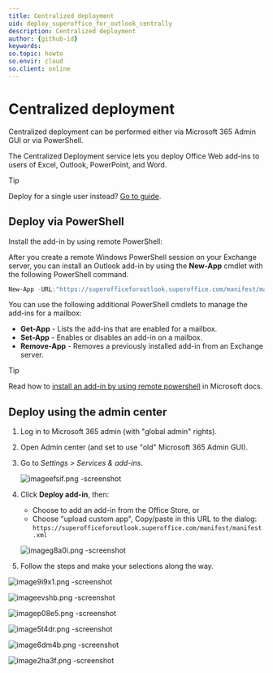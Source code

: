 ```yaml
---
title: Centralized deployment
uid: deploy_superoffice_for_outlook_centrally
description: Centralized deployment
author: {github-id}
keywords:
so.topic: howto
so.envir: cloud
so.client: online
---
```


# Centralized deployment

Centralized deployment can be performed either via Microsoft 365 Admin GUI or via PowerShell.

The Centralized Deployment service lets you deploy Office Web add-ins to users of Excel, Outlook, PowerPoint, and Word.

> [!TIP]
> Deploy for a single user instead? [Go to guide][2].

## Deploy via PowerShell

Install the add-in by using remote PowerShell:

After you create a remote Windows PowerShell session on your Exchange server, you can install an Outlook add-in by using the **New-App** cmdlet with the following PowerShell command.

```powershell
New-App -URL:"https://superofficeforoutlook.superoffice.com/manifest/manifest.xml">
```

You can use the following additional PowerShell cmdlets to manage the add-ins for a mailbox:

* **Get-App** - Lists the add-ins that are enabled for a mailbox.
* **Set-App** - Enables or disables an add-in on a mailbox.
* **Remove-App** - Removes a previously installed add-in from an Exchange server.

> [!TIP]
> Read how to [install an add-in by using remote powershell][1] in Microsoft docs.

## Deploy using the admin center

1. Log in to Microsoft 365 admin (with "global admin" rights).
2. Open Admin center (and set to use "old" Microsoft 365 Admin GUI).
3. Go to *Settings > Services & add-ins*.

    ![imageefsif.png -screenshot][img1]

4. Click **Deploy add-in**, then:
    * Choose to add an add-in from the Office Store, or
    * Choose "upload custom app", Copy/paste in this URL to the dialog:
    `https://superofficeforoutlook.superoffice.com/manifest/manifest.xml`

    ![imageg8a0i.png -screenshot][img2]

5. Follow the steps and make your selections along the way.

![image9i9x1.png -screenshot][img3]

![imageevshb.png -screenshot][img4]

![imagep08e5.png -screenshot][img5]

![image5t4dr.png -screenshot][img6]

![image6dm4b.png -screenshot][img7]

![image2ha3f.png -screenshot][img8]

<!-- Referenced links -->
[1]: https://docs.microsoft.com/en-us/office/dev/add-ins/outlook/testing-and-tips#install-an-add-in-by-using-remote-powershell
[2]: deploy-office-add-in.md

<!-- Referenced images -->
[img1]: media/imageefsif.png
[img2]: media/imageg8a0i.png
[img3]: media/image9i9x1.png
[img4]: media/imageevshb.png
[img5]: media/imagep08e5.png
[img6]: media/image5t4dr.png
[img7]: media/image6dm4b.png
[img8]: media/image2ha3f.png
